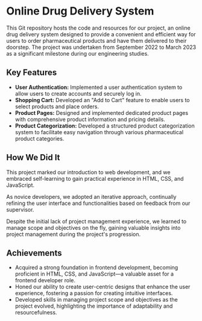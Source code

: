 # Online Drug Delivery System

This Git repository hosts the code and resources for our project, an online drug delivery system designed to provide a convenient and efficient way for users to order pharmaceutical products and have them delivered to their doorstep. The project was undertaken from September 2022 to March 2023 as a significant milestone during our engineering studies.


## Key Features

- **User Authentication:** Implemented a user authentication system to allow users to create accounts and securely log in.
- **Shopping Cart:** Developed an "Add to Cart" feature to enable users to select products and place orders.
- **Product Pages:** Designed and implemented dedicated product pages with comprehensive product information and pricing details.
- **Product Categorization:** Developed a structured product categorization system to facilitate easy navigation through various pharmaceutical product categories.

## How We Did It

This project marked our introduction to web development, and we embraced self-learning to gain practical experience in HTML, CSS, and JavaScript.

As novice developers, we adopted an iterative approach, continually refining the user interface and functionalities based on feedback from our supervisor.

Despite the initial lack of project management experience, we learned to manage scope and objectives on the fly, gaining valuable insights into project management during the project's progression.

## Achievements

- Acquired a strong foundation in frontend development, becoming proficient in HTML, CSS, and JavaScript—a valuable asset for a frontend developer role.
- Honed our ability to create user-centric designs that enhance the user experience, fostering a passion for creating intuitive interfaces.
- Developed skills in managing project scope and objectives as the project evolved, highlighting the importance of adaptability and resourcefulness.


